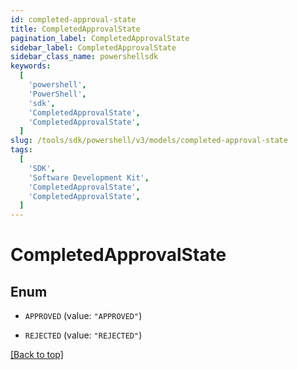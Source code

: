 ```yaml
---
id: completed-approval-state
title: CompletedApprovalState
pagination_label: CompletedApprovalState
sidebar_label: CompletedApprovalState
sidebar_class_name: powershellsdk
keywords:
  [
    'powershell',
    'PowerShell',
    'sdk',
    'CompletedApprovalState',
    'CompletedApprovalState',
  ]
slug: /tools/sdk/powershell/v3/models/completed-approval-state
tags:
  [
    'SDK',
    'Software Development Kit',
    'CompletedApprovalState',
    'CompletedApprovalState',
  ]
---
```


# CompletedApprovalState

## Enum

- `APPROVED` (value: `"APPROVED"`)

- `REJECTED` (value: `"REJECTED"`)

[[Back to top]](#)

